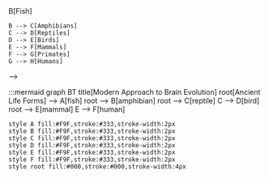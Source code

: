 <!--
 Copyright (c) 2024 David Such
 
 This software is released under the MIT License.
 https://opensource.org/licenses/MIT
-->

<!--
```mermaid
graph LR
    title[Scala Naturae Brain Evolution]
    A[Ancient Life Forms] --> B[Fish]
    B --> C[Amphibians]
    C --> D[Reptiles]
    D --> E[Birds]
    E --> F[Mammals]
    F --> G[Primates]
    G --> H[Humans] 
-->

:::mermaid
graph BT
    title[Modern Approach to Brain Evolution]
    root[Ancient Life Forms] --> A[fish]
    root --> B[amphibian]
    root --> C[reptile]
    C --> D[bird]
    root --> E[mammal]
    E --> F[human]
    
    style A fill:#F9F,stroke:#333,stroke-width:2px
    style B fill:#F9F,stroke:#333,stroke-width:2px
    style C fill:#F9F,stroke:#333,stroke-width:2px
    style D fill:#F9F,stroke:#333,stroke-width:2px
    style E fill:#F9F,stroke:#333,stroke-width:2px
    style F fill:#F9F,stroke:#333,stroke-width:2px
    style root fill:#000,stroke:#000,stroke-width:4px